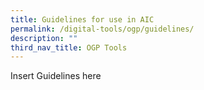 ```yaml
---
title: Guidelines for use in AIC
permalink: /digital-tools/ogp/guidelines/
description: ""
third_nav_title: OGP Tools
---
```


Insert Guidelines here